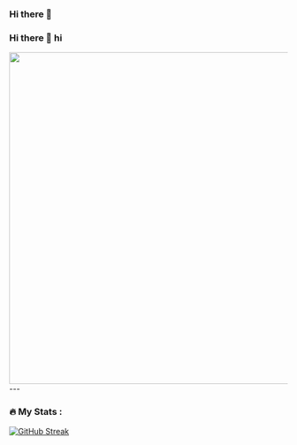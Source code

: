 ### Hi there 👋
### Hi there 👋 hi


<div id="header" align="center">
  <img src="https://media.giphy.com/media/v1.Y2lkPTc5MGI3NjExOWE0ZDQ2MzdjOGYwZWQ4YmJmZmRiMzdiOGVmMzQ1ZjI0NDMxOTE2OSZjdD1n/TOWeGr70V2R1K/giphy.gif" width="600"/>
</div>
---

### :fire: My Stats :
[![GitHub Streak](http://github-readme-streak-stats.herokuapp.com?user=vaskry00&theme=dark&background=000000)](https://git.io/streak-stats)
